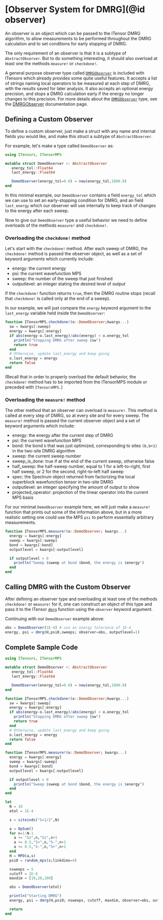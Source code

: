 # [Observer System for DMRG](@id observer)

An observer is an object which can be passed to the ITensor DMRG
algorithm, to allow measurements to be performed throughout
the DMRG calculation and to set conditions for early stopping
of DMRG.

The only requirement of an observer is that it is a subtype
of `AbstractObserver`. But to do something interesting, it
should also overload at least one the methods `measure!`
or `checkdone!`.

A general purpose observer type called [`DMRGObserver`](@ref) is
included with ITensors which already provides some
quite useful features. It accepts a list of strings naming
local operators to be measured at each step of DMRG, with
the results saved for later analysis. It also accepts an
optional energy precision, and stops a DMRG calculation early
if the energy no longer changes to this precision. For more
details about the [`DMRGObserver`](@ref) type, see
the [DMRGObserver](@ref) documentation page.

## Defining a Custom Observer

To define a custom observer, just make a struct with
any name and internal fields you would like, and make
this struct a subtype of `AbstractObserver`.

For example, let's make a type called `DemoObserver`
as:

```julia
using ITensors, ITensorMPS

mutable struct DemoObserver <: AbstractObserver
   energy_tol::Float64
   last_energy::Float64

   DemoObserver(energy_tol=0.0) = new(energy_tol,1000.0)
end

```

In this minimal example, our `DemoObserver`
contains a field `energy_tol` which we can use to set
an early-stopping condition for DMRG, and an field
`last_energy` which our observer will use internally
to keep track of changes to the energy after each sweep.

Now to give our `DemoObserver` type a useful behavior
we need to define overloads of the methods `measure!`
and `checkdone!`.

### Overloading the `checkdone!` method

Let's start with the `checkdone!` method. After
each sweep of DMRG, the `checkdone!` method is
passed the observer object, as well as a set of keyword
arguments which currently include:
  - energy: the current energy
  - psi: the current wavefunction MPS
  - sweep: the number of the sweep that just finished
  - outputlevel: an integer stating the desired level of output

If the `checkdone!` function returns `true`, then the DMRG
routine stops (recall that `checkdone!` is called only at the
end of a sweep).

In our example, we will just compare the `energy` keyword
argument to the `last_energy` variable held inside the `DemoObserver`:

```julia
function ITensorMPS.checkdone!(o::DemoObserver;kwargs...)
  sw = kwargs[:sweep]
  energy = kwargs[:energy]
  if abs(energy-o.last_energy)/abs(energy) < o.energy_tol
    println("Stopping DMRG after sweep $sw")
    return true
  end
  # Otherwise, update last_energy and keep going
  o.last_energy = energy
  return false
end
```

(Recall that in order to properly overload the default behavior,
the `checkdone!` method has to be imported from the ITensorMPS module
or preceded with `ITensorsMPS.`)


### Overloading the `measure!` method

The other method that an observer can overload is `measure!`.
This method is called at every step of DMRG, so at every
site and for every sweep. The `measure!` method is passed
the current observer object and a set of keyword arguments
which include:
   - energy: the energy after the current step of DMRG
   - psi: the current wavefunction MPS
   - bond: the bond `b` that was just optimized, corresponding to sites `(b,b+1)` in the two-site DMRG algorithm
   - sweep: the current sweep number
   - sweep\_is\_done: true if at the end of the current sweep, otherwise false
   - half_sweep: the half-sweep number, equal to 1 for a left-to-right, first half sweep, or 2 for the second, right-to-left half sweep
   - spec: the Spectrum object returned from factorizing the local superblock wavefunction tensor in two-site DMRG
   - outputlevel: an integer specifying the amount of output to show
   - projected_operator: projection of the linear operator into the current MPS basis

For our minimal `DemoObserver` example here, we will just make a `measure!` function
that prints out some of the information above, but in a more realistic setting one
could use the MPS `psi` to perform essentially arbitrary measurements.

```julia
function ITensorMPS.measure!(o::DemoObserver; kwargs...)
  energy = kwargs[:energy]
  sweep = kwargs[:sweep]
  bond = kwargs[:bond]
  outputlevel = kwargs[:outputlevel]

  if outputlevel > 0
    println("Sweep $sweep at bond $bond, the energy is $energy")
  end
end
```

## Calling DMRG with the Custom Observer

After defining an observer type and overloading at least one of the
methods `checkdone!` or `measure!` for it, one can construct an
object of this type and pass it to the ITensor [`dmrg`](@ref) function
using the `observer` keyword argument.

Continuing with our `DemoObserver` example above:

```julia
obs = DemoObserver(1E-4) # use an energy tolerance of 1E-4
energy, psi = dmrg(H,psi0,sweeps; observer=obs, outputlevel=1)
```

## Complete Sample Code

```julia
using ITensors, ITensorMPS

mutable struct DemoObserver <: AbstractObserver
   energy_tol::Float64
   last_energy::Float64

   DemoObserver(energy_tol=0.0) = new(energy_tol,1000.0)
end

function ITensorMPS.checkdone!(o::DemoObserver;kwargs...)
  sw = kwargs[:sweep]
  energy = kwargs[:energy]
  if abs(energy-o.last_energy)/abs(energy) < o.energy_tol
    println("Stopping DMRG after sweep $sw")
    return true
  end
  # Otherwise, update last_energy and keep going
  o.last_energy = energy
  return false
end

function ITensorMPS.measure!(o::DemoObserver; kwargs...)
  energy = kwargs[:energy]
  sweep = kwargs[:sweep]
  bond = kwargs[:bond]
  outputlevel = kwargs[:outputlevel]

  if outputlevel > 0
    println("Sweep $sweep at bond $bond, the energy is $energy")
  end
end

let
  N = 10
  etol = 1E-4

  s = siteinds("S=1/2",N)

  a = OpSum()
  for n=1:N-1
    a += "Sz",n,"Sz",n+1
    a += 0.5,"S+",n,"S-",n+1
    a += 0.5,"S-",n,"S+",n+1
  end
  H = MPO(a,s)
  psi0 = random_mps(s;linkdims=4)

  nsweeps = 5
  cutoff = 1E-8
  maxdim = [10,20,100]

  obs = DemoObserver(etol)

  println("Starting DMRG")
  energy, psi = dmrg(H,psi0; nsweeps, cutoff, maxdim, observer=obs, outputlevel=1)

  return
end
```
